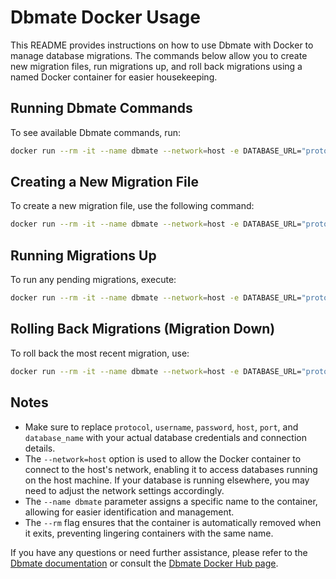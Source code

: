 # Dbmate Docker Usage

This README provides instructions on how to use Dbmate with Docker to manage database migrations. The commands below allow you to create new migration files, run migrations up, and roll back migrations using a named Docker container for easier housekeeping.

## Running Dbmate Commands

To see available Dbmate commands, run:

```bash
docker run --rm -it --name dbmate --network=host -e DATABASE_URL="protocol://username:password@host:port/database_name?options" amacneil/dbmate --help
```

## Creating a New Migration File

To create a new migration file, use the following command:

```bash
docker run --rm -it --name dbmate --network=host -e DATABASE_URL="protocol://username:password@host:port/database_name?options" -v "$(pwd)/db:/db" amacneil/dbmate new create_users_table
```

## Running Migrations Up

To run any pending migrations, execute:

```bash
docker run --rm -it --name dbmate --network=host -e DATABASE_URL="protocol://username:password@host:port/database_name?options" -v "$(pwd)/db:/db" amacneil/dbmate up
```

## Rolling Back Migrations (Migration Down)

To roll back the most recent migration, use:

```bash
docker run --rm -it --name dbmate --network=host -e DATABASE_URL="protocol://username:password@host:port/database_name?options" -v "$(pwd)/db:/db" amacneil/dbmate rollback
```

## Notes

- Make sure to replace `protocol`, `username`, `password`, `host`, `port`, and `database_name` with your actual database credentials and connection details.
- The `--network=host` option is used to allow the Docker container to connect to the host's network, enabling it to access databases running on the host machine. If your database is running elsewhere, you may need to adjust the network settings accordingly.
- The `--name dbmate` parameter assigns a specific name to the container, allowing for easier identification and management.
- The `--rm` flag ensures that the container is automatically removed when it exits, preventing lingering containers with the same name.

If you have any questions or need further assistance, please refer to the [Dbmate documentation](https://github.com/amacneil/dbmate) or consult the [Dbmate Docker Hub page](https://hub.docker.com/r/amacneil/dbmate).
